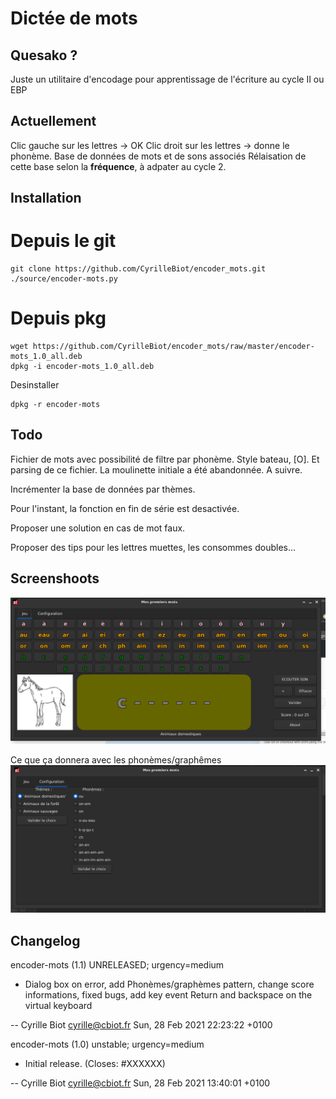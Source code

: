 # Dictée de mots

## Quesako ?

Juste un utilitaire d'encodage pour apprentissage de l'écriture au cycle II ou EBP

## Actuellement
Clic gauche sur les lettres -> OK
Clic droit sur les lettres -> donne le phonème.
Base de données de mots et de sons associés
Rélaisation de cette base selon la **fréquence**, à adpater au cycle 2.

## Installation

# Depuis le git

```
git clone https://github.com/CyrilleBiot/encoder_mots.git
./source/encoder-mots.py
```


# Depuis pkg

```
wget https://github.com/CyrilleBiot/encoder_mots/raw/master/encoder-mots_1.0_all.deb
dpkg -i encoder-mots_1.0_all.deb
```

Desinstaller

```
dpkg -r encoder-mots
```

## Todo
Fichier de mots avec possibilité de filtre par phonème. Style
bateau, [O]. Et parsing de ce fichier. La moulinette initiale a été abandonnée. A suivre.

Incrémenter la base de données par thèmes.

Pour l'instant, la fonction en fin de série est desactivée.

Proposer une solution en cas de mot faux.

Proposer des tips pour les lettres muettes, les consommes doubles...


## Screenshoots

![screenshoot](./screenshoot001.png)

Ce que ça donnera avec les phonèmes/graphêmes
![screenshoot](./screenshoot002.png)

## Changelog

encoder-mots (1.1) UNRELEASED; urgency=medium

  * Dialog box on error, add Phonèmes/graphèmes pattern, change score informations, fixed bugs, add key event Return and backspace on the virtual keyboard

 -- Cyrille Biot <cyrille@cbiot.fr>  Sun, 28 Feb 2021 22:23:22 +0100

encoder-mots (1.0) unstable; urgency=medium

  * Initial release. (Closes: #XXXXXX)

 -- Cyrille Biot <cyrille@cbiot.fr>  Sun, 28 Feb 2021 13:40:01 +0100
